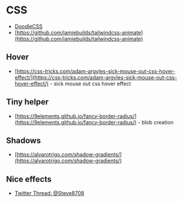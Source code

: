 # CSS

- [DoodleCSS](https://chr15m.github.io/DoodleCSS)
- [https://github.com/jamiebuilds/tailwindcss-animate](https://github.com/jamiebuilds/tailwindcss-animate)

## Hover

- [https://css-tricks.com/adam-argyles-sick-mouse-out-css-hover-effect/](https://css-tricks.com/adam-argyles-sick-mouse-out-css-hover-effect/) - sick mouse out css hover effect

## Tiny helper

- [https://9elements.github.io/fancy-border-radius/](https://9elements.github.io/fancy-border-radius/) - blob creation

## Shadows

- [https://alvarotrigo.com/shadow-gradients/](https://alvarotrigo.com/shadow-gradients/)

## Nice effects

- [Twitter Thread: @Steve8708](https://threadreaderapp.com/thread/1546657470604382208.html?s=20&t=s6ofZC9jfti56fnsjTMmPQ)
